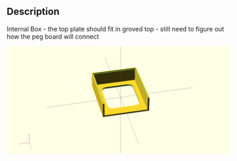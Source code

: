 Description
--------

  Internal Box - the top plate should fit in groved top
               - still need to figure out how the peg board will connect

 ![ScreenShot](https://raw.githubusercontent.com/l0gikG8/OpenEnigma/master/boxes/pictures/internalBox.png)